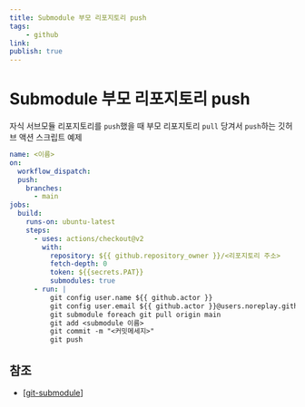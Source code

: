 ```yaml
---
title: Submodule 부모 리포지토리 push
tags:
    - github
link: 
publish: true
---
```


# Submodule 부모 리포지토리 push

자식 서브모듈 리포지토리를 `push`했을 때 부모 리포지토리 `pull` 당겨서 `push`하는 깃허브 액션 스크립트 예제

```yaml
name: <이름>
on:
  workflow_dispatch:
  push:
    branches:
      - main
jobs:
  build:
    runs-on: ubuntu-latest
    steps:
      - uses: actions/checkout@v2
        with:
          repository: ${{ github.repository_owner }}/<리포지토리 주소>
          fetch-depth: 0
          token: ${{secrets.PAT}}
          submodules: true
      - run: |
          git config user.name ${{ github.actor }}
          git config user.email ${{ github.actor }}@users.noreplay.github.com
          git submodule foreach git pull origin main
          git add <submodule 이름>
          git commit -m "<커밋메세지>"
          git push
```

## 참조

- [[git-submodule]]

[//begin]: # "Autogenerated link references for markdown compatibility"
[git-submodule]: ../git-submodule.md "Git Submodule"
[//end]: # "Autogenerated link references"